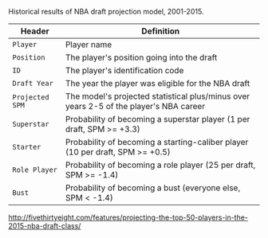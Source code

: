 Historical results of NBA draft projection model, 2001-2015.

Header | Definition
---|---------
`Player` | Player name
`Position` | The player's position going into the draft
`ID` | The player's identification code
`Draft Year` | The year the player was eligible for the NBA draft
`Projected SPM` | The model's projected statistical plus/minus over years 2-5 of the player's NBA career
`Superstar` | Probability of becoming a superstar player (1 per draft, SPM >= +3.3)
`Starter` | Probability of becoming a starting-caliber player (10 per draft, SPM >= +0.5)
`Role Player` | Probability of becoming a role player (25 per draft, SPM >= -1.4)
`Bust` | Probability of becoming a bust (everyone else, SPM < -1.4)

http://fivethirtyeight.com/features/projecting-the-top-50-players-in-the-2015-nba-draft-class/
